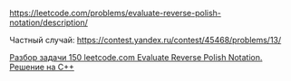 https://leetcode.com/problems/evaluate-reverse-polish-notation/description/

Частный cлучай: https://contest.yandex.ru/contest/45468/problems/13/

[Разбор задачи 150 leetcode.com Evaluate Reverse Polish Notation. Решение на C++](https://www.youtube.com/watch?v=SRRRgPAbmLw&ab_channel=3.5%D0%B7%D0%B0%D0%B4%D0%B0%D1%87%D0%B8%D0%B2%D0%BD%D0%B5%D0%B4%D0%B5%D0%BB%D1%8E)
